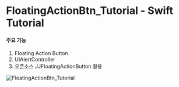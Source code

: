 # FloatingActionBtn_Tutorial - Swift Tutorial


#### 주요 기능
1. Floating Action Button
2. UIAlertController
3. 오픈소스 JJFloatingActionButton 활용

![FloatingActionBtn_Tutorial](https://user-images.githubusercontent.com/57958360/139798276-5534a9eb-1520-4aea-987e-a5fd24a86fa5.gif)
